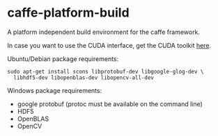 # caffe-platform-build
A platform independent build environment for the caffe framework.

In case you want to use the CUDA interface, get the CUDA toolkit
[here](https://developer.nvidia.com/cuda-downloads).

Ubuntu/Debian package requirements:

    sudo apt-get install scons libprotobuf-dev libgoogle-glog-dev \
      libhdf5-dev libopenblas-dev libopencv-all-dev


Windows package requirements:

* google protobuf (protoc must be available on the command line)
* HDF5
* OpenBLAS
* OpenCV
